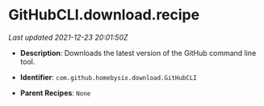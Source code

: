 # GitHubCLI.download.recipe

_Last updated 2021-12-23 20:01:50Z_

- **Description**: Downloads the latest version of the GitHub command line tool.

- **Identifier**: `com.github.homebysix.download.GitHubCLI`

- **Parent Recipes**: `None`
